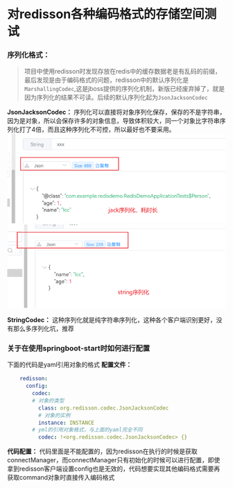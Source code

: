 # 对redisson各种编码格式的存储空间测试

### 序列化格式：

> 项目中使用redisson时发现存放在redis中的缓存数据老是有乱码的前缀，最后发现是由于编码格式的问题，redisson中的默认序列化是```MarshallingCodec```,这是jboss提供的序列化机制，新版已经废弃掉了，就是因为序列化的结果不可读。后续的默认序列化起为```JsonJacksonCodec```

**JsonJacksonCodec：** 序列化可以直接将对象序列化保存，保存的不是字符串，因为是对象，所以会保存许多的对象信息，导致体积较大，同一个对象比字符串序列化打了4倍，而且这种序列化不可控，所以最好也不要采用。
![图 2](../images/1c661542fb3ecc563e7da3e87757240581ef8493ed147b5cbeab04cf209464f4.png)  
![图 3](../images/d9604c6887a5589d8154dea587a0655601dd8214f610780184761affbcadbd85.png)  


**StringCodec：** 这种序列化就是纯字符串序列化，这种各个客户端识别更好，没有那么多序列化坑，推荐

### 关于在使用springboot-start时如何进行配置

下面的代码是yaml引用对象的格式
**配置文件：**
```yaml
    redisson:
      config:
        codec: 
        # 对象的类型
          class: org.redisson.codec.JsonJacksonCodec
          # 对象的实例
          instance: INSTANCE
        # yml的引用对象格式，与上面的yaml完全不同
          codec: !<org.redisson.codec.JsonJacksonCodec> {}
```

**代码配置：** 代码里面是不能配置的，因为redisson在执行的时候是获取connectManager，而connectManager只有初始化的时候可以进行配置，即使拿到redisson客户端设置config也是无效的，代码想要实现其他编码格式需要再获取command对象时直接传入编码格式

